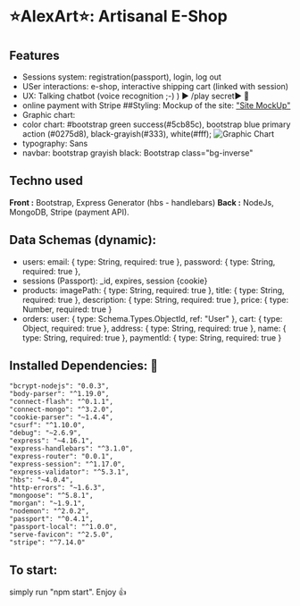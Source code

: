 # ⭐️AlexArt⭐️: Artisanal E-Shop

## Features
- Sessions system: registration(passport), login, log out
- USer interactions: e-shop, interactive shipping cart (linked with session)
- UX: Talking chatbot (voice recognition ;-) ) ► /play secret►  💬 
- online payment with Stripe
##Styling:
Mockup of the site: ["Site MockUp"](https://www.figma.com/file/GJgoTpWRY6JlTgsFexo45S/Figma-Basics?node-id=0%3A286)
- Graphic chart:
 - color chart:  #bootstrap green success(#5cb85c), bootstrap blue primary action (#0275d8), black-grayish(#333), white(#fff);
 ![Graphic Chart](https://github.com/alextarchini/npProject/colorChart.png)
- typography: Sans
- navbar: bootstrap grayish black: Bootstrap class="bg-inverse"
## Techno used
**Front :** Bootstrap, Express Generator (hbs - handlebars)
**Back :** NodeJs, MongoDB, Stripe (payment API).
## Data Schemas (dynamic): 
- users:
  email: { type: String, required: true },
  password: { type: String, required: true },
- sessions (Passport): 
 _id, expires, session {cookie}
- products: 
  imagePath: { type: String, required: true },
  title: { type: String, required: true },
  description: { type: String, required: true },
  price: { type: Number, required: true }
- orders: 
  user: { type: Schema.Types.ObjectId, ref: "User" },
  cart: { type: Object, required: true },
  address: { type: String, required: true },
  name: { type: String, required: true },
  paymentId: { type: String, required: true }
## Installed Dependencies: 🚩
    "bcrypt-nodejs": "0.0.3",
    "body-parser": "^1.19.0",
    "connect-flash": "^0.1.1",
    "connect-mongo": "^3.2.0",
    "cookie-parser": "~1.4.4",
    "csurf": "^1.10.0",
    "debug": "~2.6.9",
    "express": "~4.16.1",
    "express-handlebars": "^3.1.0",
    "express-router": "0.0.1",
    "express-session": "^1.17.0",
    "express-validator": "^5.3.1",
    "hbs": "~4.0.4",
    "http-errors": "~1.6.3",
    "mongoose": "^5.8.1",
    "morgan": "~1.9.1",
    "nodemon": "^2.0.2",
    "passport": "^0.4.1",
    "passport-local": "^1.0.0",
    "serve-favicon": "^2.5.0",
    "stripe": "^7.14.0"

## To start: 
simply run "npm start". Enjoy 👍
